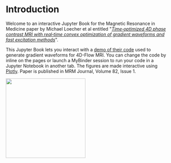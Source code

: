 # Introduction    
Welcome to an interactive Jupyter Book for the Magnetic Resonance in Medicine paper by Michael Loecher et al entitled "[*Time‐optimized 4D phase contrast MRI with real‐time convex optimization of gradient waveforms and fast excitation methods*](https://onlinelibrary.wiley.com/doi/abs/10.1002/mrm.27716)".


This Jupyter Book lets you interact with a [demo of their code](https://github.com/mloecher/cvxflow) used to generate gradient waveforms for 4D-Flow MRI. You can change the code by inline on the pages or launch a MyBinder session to run your code in a Jupyter Notebook in another tab. The figures are made interactive using [Plotly](https://plotly.com).
Paper is published in MRM Journal, Volume 82, Issue 1.
<p align="center">
<img src="images/mrm.jpg" width="250px" align="left">
<p>
